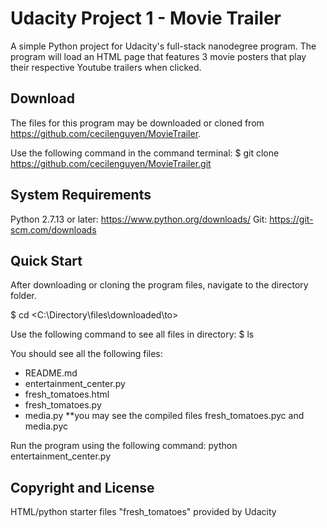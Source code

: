 # Udacity Project 1 - Movie Trailer

A simple Python project for Udacity's full-stack nanodegree program. The program will load an HTML page that features 3 movie posters that play their respective Youtube trailers when clicked. 

## Download

The files for this program may be downloaded or cloned from https://github.com/cecilenguyen/MovieTrailer.

Use the following command in the command terminal:
$ git clone https://github.com/cecilenguyen/MovieTrailer.git

## System Requirements
Python 2.7.13 or later: https://www.python.org/downloads/
Git: https://git-scm.com/downloads

## Quick Start

After downloading or cloning the program files, navigate to the directory folder.

$ cd <C:\Directory\files\downloaded\to> 

Use the following command to see all files in directory: 
$ ls

You should see all the following files: 
+ README.md
+ entertainment_center.py
+ fresh_tomatoes.html
+ fresh_tomatoes.py
+ media.py
**you may see the compiled files fresh_tomatoes.pyc and media.pyc

Run the program using the following command:
python entertainment_center.py

## Copyright and License

HTML/python starter files "fresh_tomatoes" provided by Udacity





